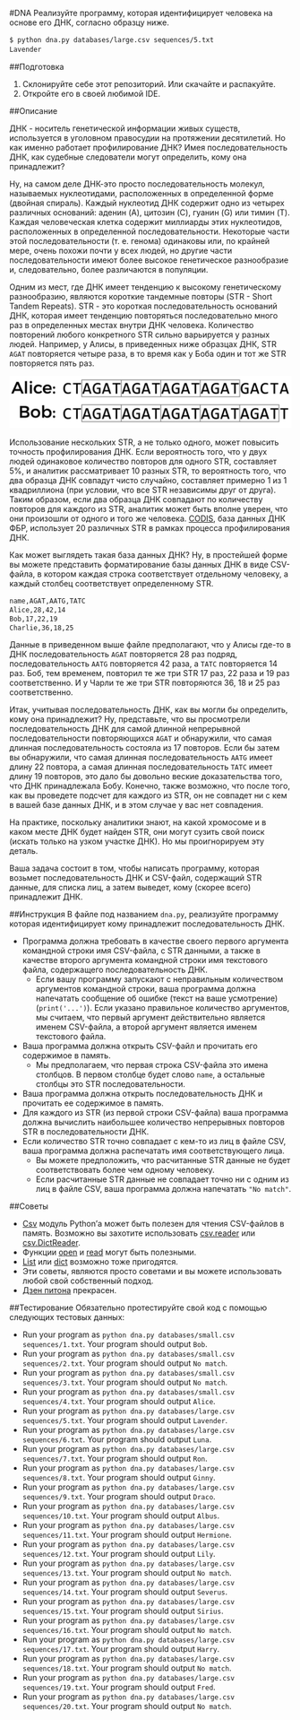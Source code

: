 #DNA
Реализуйте программу, которая идентифицирует человека на основе его ДНК, согласно образцу ниже.
```sh
$ python dna.py databases/large.csv sequences/5.txt
Lavender
```
##Подготовка

 1. Склонируйте себе этот репозиторий. Или скачайте и распакуйте.
 2. Откройте его в своей любимой IDE.

##Описание

ДНК - носитель генетической информации живых существ, используется в уголовном правосудии на протяжении десятилетий. Но как именно работает профилирование ДНК? Имея последовательность ДНК, как судебные следователи могут определить, кому она принадлежит?

Ну, на самом деле ДНК-это просто последовательность молекул, называемых нуклеотидами, расположенных в определенной форме (двойная спираль). Каждый нуклеотид ДНК содержит одно из четырех различных оснований: аденин (A), цитозин (C), гуанин (G) или тимин (T). Каждая человеческая клетка содержит миллиарды этих нуклеотидов, расположенных в определенной последовательности. Некоторые части этой последовательности (т. е. генома) одинаковы или, по крайней мере, очень похожи почти у всех людей, но другие части последовательности имеют более высокое генетическое разнообразие и, следовательно, более различаются в популяции.

Одним из мест, где ДНК имеет тенденцию к высокому генетическому разнообразию, являются короткие тандемные повторы (STR - Short Tandem Repeats). STR - это короткая последовательность оснований ДНК, которая имеет тенденцию повторяться последовательно много раз в определенных местах внутри ДНК человека. Количество повторений любого конкретного STR сильно варьируется у разных людей. Например, у Алисы, в приведенных ниже образцах ДНК, STR `AGAT` повторяется четыре раза, в то время как у Боба один и тот же STR повторяется пять раз.

![Sample STRs](strs.png)

Использование нескольких STR, а не только одного, может повысить точность профилирования ДНК. Если вероятность того, что у двух людей одинаковое количество повторов для одного STR, составляет 5%, и аналитик рассматривает 10 разных STR, то вероятность того, что два образца ДНК совпадут чисто случайно, составляет примерно 1 из 1 квадриллиона (при условии, что все STR независимы друг от друга). Таким образом, если два образца ДНК совпадают по количеству повторов для каждого из STR, аналитик может быть вполне уверен, что они произошли от одного и того же человека. [CODIS](https://www.fbi.gov/services/laboratory/biometric-analysis/codis/codis-and-ndis-fact-sheet), база данных ДНК ФБР, использует 20 различных STR в рамках процесса профилирования ДНК.

Как может выглядеть такая база данных ДНК? Ну, в простейшей форме вы можете представить форматирование базы данных ДНК в виде CSV-файла, в котором каждая строка соответствует отдельному человеку, а каждый столбец соответствует определенному STR.

```
name,AGAT,AATG,TATC
Alice,28,42,14
Bob,17,22,19
Charlie,36,18,25
```
Данные в приведенном выше файле предполагают, что у Алисы где-то в ДНК последовательность `AGAT` повторяется 28 раз подряд, последовательность `AATG` повторяется 42 раза, а `TATC` повторяется 14 раз. Боб, тем временем, повторил те же три STR 17 раз, 22 раза и 19 раз соответственно. И у Чарли те же три STR повторяются 36, 18 и 25 раз соответственно.

Итак, учитывая последовательность ДНК, как вы могли бы определить, кому она принадлежит? Ну, представьте, что вы просмотрели последовательность ДНК для самой длинной непрерывной последовательности повторяющихся `AGAT` и обнаружили, что самая длинная последовательность состояла из 17 повторов. Если бы затем вы обнаружили, что самая длинная последовательность `AATG` имеет длину 22 повтора, а самая длинная последовательность `TATC` имеет длину 19 повторов, это дало бы довольно веские доказательства того, что ДНК принадлежала Бобу. Конечно, также возможно, что после того, как вы проведете подсчет для каждого из STR, он не совпадет ни с кем в вашей базе данных ДНК, и в этом случае у вас нет совпадения.

На практике, поскольку аналитики знают, на какой хромосоме и в каком месте ДНК будет найден STR, они могут сузить свой поиск (искать только на узком участке ДНК). Но мы проигнорируем эту деталь.

Ваша задача состоит в том, чтобы написать программу, которая возьмет последовательность ДНК и CSV-файл, содержащий STR данные, для списка лиц, а затем выведет, кому (скорее всего) принадлежит ДНК.

##Инструкция
В файле под названием `dna.py`, реализуйте программу которая идентифицирует кому принадлежит последовательность ДНК.

*  Программа должна требовать в качестве своего первого аргумента командной строки имя CSV-файла, с STR данными, а также в качестве второго аргумента командной строки имя текстового файла, содержащего последовательность ДНК.
    * Если вашу программу запускают с неправильным количеством аргументов командной строки, ваша программа должна напечатать сообщение об ошибке (текст на ваше усмотрение) (`print('...')`). Если указано правильное количество аргументов, мы считаем, что первый аргумент действительно является именем CSV-файла, а второй аргумент является именем  текстового файла.
* Ваша программа должна открыть CSV-файл и прочитать его содержимое в память.
    * Мы предполагаем, что первая строка CSV-файла это имена столбцов. В первом столбце будет слово `name`, а остальные столбцы это STR последовательности.
* Ваша программа должна открыть последовательность ДНК и прочитать ее содержимое в память.
* Для каждого из STR (из первой строки CSV-файла) ваша программа должна вычислить наибольшее количество непрерывных повторов STR в последовательности ДНК.
* Если количество STR точно совпадает с кем-то из лиц в файле CSV, ваша программа должна распечатать имя соответствующего лица.
    * Вы можете предположить, что расчитанные STR данные не будет соответствовать более чем одному человеку.
    * Если расчитанные STR данные не совпадает точно ни с одним из лиц в файле CSV, ваша программа должна напечатать `"No match"`.

##Советы
* [Csv](https://docs.python.org/3/library/csv.html) модуль Python’а может быть полезен для чтения CSV-файлов в память. Возможно вы захотите использовать [csv.reader](https://docs.python.org/3/library/csv.html#csv.reader) или [csv.DictReader](https://docs.python.org/3/library/csv.html#csv.DictReader).
* Функции [open](https://docs.python.org/3/tutorial/inputoutput.html#reading-and-writing-files) и [read](https://docs.python.org/3/tutorial/inputoutput.html#methods-of-file-objects) могут быть полезными.
* [List](https://docs.python.org/3/tutorial/introduction.html#lists) или [dict](https://docs.python.org/3/tutorial/datastructures.html#dictionaries) возможно тоже пригодятся.
* Эти советы, являются просто советами и вы можете использовать любой свой собственный подход. 
* [Дзен питона](https://tyapk.ru/blog/post/the-zen-of-python) прекрасен.

##Тестирование
Обязательно протестируйте свой код с помощью следующих тестовых данных:

* Run your program as `python dna.py databases/small.csv sequences/1.txt`. Your program should output `Bob`.
* Run your program as `python dna.py databases/small.csv sequences/2.txt`. Your program should output `No match`.
* Run your program as `python dna.py databases/small.csv sequences/3.txt`. Your program should output `No match`.
* Run your program as `python dna.py databases/small.csv sequences/4.txt`. Your program should output `Alice`.
* Run your program as `python dna.py databases/large.csv sequences/5.txt`. Your program should output `Lavender`.
* Run your program as `python dna.py databases/large.csv sequences/6.txt`. Your program should output `Luna`.
* Run your program as `python dna.py databases/large.csv sequences/7.txt`. Your program should output `Ron`.
* Run your program as `python dna.py databases/large.csv sequences/8.txt`. Your program should output `Ginny`.
* Run your program as `python dna.py databases/large.csv sequences/9.txt`. Your program should output `Draco`.
* Run your program as `python dna.py databases/large.csv sequences/10.txt`. Your program should output `Albus`.
* Run your program as `python dna.py databases/large.csv sequences/11.txt`. Your program should output `Hermione`.
* Run your program as `python dna.py databases/large.csv sequences/12.txt`. Your program should output `Lily`.
* Run your program as `python dna.py databases/large.csv sequences/13.txt`. Your program should output `No match`.
* Run your program as `python dna.py databases/large.csv sequences/14.txt`. Your program should output `Severus`.
* Run your program as `python dna.py databases/large.csv sequences/15.txt`. Your program should output `Sirius`.
* Run your program as `python dna.py databases/large.csv sequences/16.txt`. Your program should output `No match`.
* Run your program as `python dna.py databases/large.csv sequences/17.txt`. Your program should output `Harry`.
* Run your program as `python dna.py databases/large.csv sequences/18.txt`. Your program should output `No match`.
* Run your program as `python dna.py databases/large.csv sequences/19.txt`. Your program should output `Fred`.
* Run your program as `python dna.py databases/large.csv sequences/20.txt`. Your program should output `No match`.
